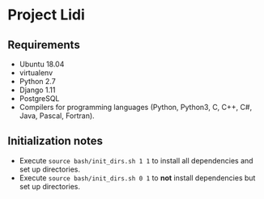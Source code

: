 # Project Lidi

## Requirements

 - Ubuntu 18.04
 - virtualenv
 - Python 2.7
 - Django 1.11
 - PostgreSQL
 - Compilers for programming languages (Python, Python3, C, C++, C#, Java, Pascal, Fortran).
 
## Initialization notes

 - Execute `source bash/init_dirs.sh 1 1` to install all dependencies and set up directories.
 - Execute `source bash/init_dirs.sh 0 1` to **not** install dependencies but set up directories.
 
